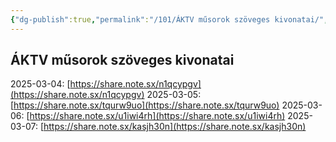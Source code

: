 ```yaml
---
{"dg-publish":true,"permalink":"/101/ÁKTV műsorok szöveges kivonatai/","title":"ÁKTV műsorok szöveges kivonatai","created":"2025-03-05T15:52","updated":"2025-03-08T15:22"}
---
```



## ÁKTV műsorok szöveges kivonatai

2025-03-04: [https://share.note.sx/n1qcypgv](https://share.note.sx/n1qcypgv)
2025-03-05: [https://share.note.sx/tqurw9uo](https://share.note.sx/tqurw9uo)
2025-03-06: [https://share.note.sx/u1iwi4rh](https://share.note.sx/u1iwi4rh)
2025-03-07: [https://share.note.sx/kasjh30n](https://share.note.sx/kasjh30n)

